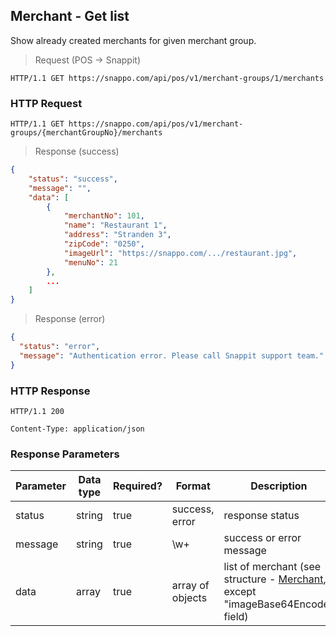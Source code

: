 ## Merchant - Get list

Show already created merchants for given merchant group.

> Request (POS -> Snappit)

```
HTTP/1.1 GET https://snappo.com/api/pos/v1/merchant-groups/1/merchants
```

### HTTP Request

`HTTP/1.1 GET https://snappo.com/api/pos/v1/merchant-groups/{merchantGroupNo}/merchants`

> Response (success)


```json
{
    "status": "success",
    "message": "",
    "data": [
        {
            "merchantNo": 101,
            "name": "Restaurant 1",
            "address": "Stranden 3",
            "zipCode": "0250",
            "imageUrl": "https://snappo.com/.../restaurant.jpg",
            "menuNo": 21
        },
        ...
    ]
}
```

> Response (error)

```json
{
  "status": "error",
  "message": "Authentication error. Please call Snappit support team."
}
```

### HTTP Response

`HTTP/1.1 200`

`Content-Type: application/json`

### Response Parameters

Parameter | Data type | Required? | Format | Description
--------- | --------- | --------- | ------ | -----------
status | string | true | success, error | response status
message | string | true | \w+ | success or error message
data | array | true | array of objects | list of merchant (see structure - [Merchant](#merchant-create), except "imageBase64Encode" field)
